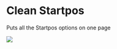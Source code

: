 # Clean Startpos

Puts all the Startpos options on one page

![](blueblock6.cleanstartpos/example.png)